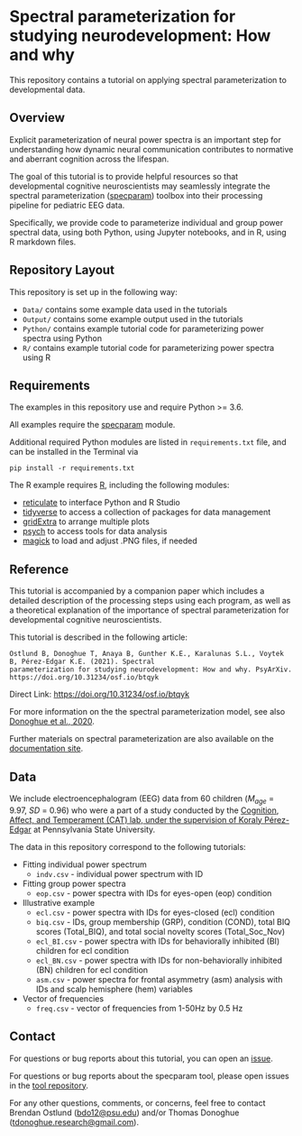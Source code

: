 # Spectral parameterization for studying neurodevelopment: How and why

This repository contains a tutorial on applying spectral parameterization to developmental data.

## Overview

Explicit parameterization of neural power spectra is an important step for understanding how
dynamic neural communication contributes to normative and aberrant cognition across the lifespan.

The goal of this tutorial is to provide helpful resources so that developmental cognitive
neuroscientists may seamlessly integrate the spectral parameterization
([specparam](https://github.com/fooof-tools/fooof))
toolbox into their processing pipeline for pediatric EEG data.

Specifically, we provide code to parameterize individual and group power spectral data,
using both Python, using Jupyter notebooks, and in R, using R markdown files.

## Repository Layout

This repository is set up in the following way:

- `Data/` contains some example data used in the tutorials
- `Output/` contains some example output used in the tutorials
- `Python/` contains example tutorial code for parameterizing power spectra using Python
- `R/` contains example tutorial code for parameterizing power spectra using R

## Requirements

The examples in this repository use and require Python >= 3.6.

All examples require the [specparam](https://github.com/fooof-tools/fooof) module.

Additional required Python modules are listed in `requirements.txt` file, and can be installed in the Terminal via 
```
pip install -r requirements.txt
```

The R example requires [R](https://www.r-project.org/), including the following modules:

- [reticulate](https://rstudio.github.io/reticulate/) to interface Python and R Studio
- [tidyverse](https://www.tidyverse.org/) to access a collection of packages for data management
- [gridExtra](https://github.com/baptiste/gridextra/wiki) to arrange multiple plots
- [psych](https://personality-project.org/r/psych-manual.pdf) to access tools for data analysis
- [magick](https://docs.ropensci.org/magick/articles/intro.html) to load and adjust .PNG files, if needed

## Reference

This tutorial is accompanied by a companion paper which includes a detailed description of the processing steps using each program, as well as a theoretical explanation of the importance of spectral parameterization for developmental cognitive neuroscientists.

This tutorial is described in the following article:

    Ostlund B, Donoghue T, Anaya B, Gunther K.E., Karalunas S.L., Voytek B, Pérez-Edgar K.E. (2021). Spectral
    parameterization for studying neurodevelopment: How and why. PsyArXiv. https://doi.org/10.31234/osf.io/btqyk

Direct Link: https://doi.org/10.31234/osf.io/btqyk

For more information on the the spectral parameterization model, see also
[Donoghue et al., 2020](https://www.nature.com/articles/s41593-020-00744-x).

Further materials on spectral parameterization are also available on the
[documentation site](https://fooof-tools.github.io/).

## Data
We include electroencephalogram (EEG) data from 60 children (*M<sub>age</sub>* = 9.97, *SD* = 0.96) who were a part of a study conducted by the [Cognition, Affect, and Temperament (CAT) lab, under the supervision of Koraly Pérez-Edgar](http://www.catlabpsu.com/) at Pennsylvania State University.

The data in this repository correspond to the following tutorials:

- Fitting individual power spectrum
  + `indv.csv` - individual power spectrum with ID
- Fitting group power spectra
  + `eop.csv` - power spectra with IDs for eyes-open (eop) condition
- Illustrative example 
  + `ecl.csv` - power spectra with IDs for eyes-closed (ecl) condition
  + `biq.csv` - IDs, group membership (GRP), condition (COND), total BIQ scores (Total_BIQ), and total social novelty scores (Total_Soc_Nov)
  + `ecl_BI.csv` - power spectra with IDs for behaviorally inhibited (BI) children for ecl condition
  + `ecl_BN.csv` - power spectra with IDs for non-behaviorally inhibited (BN) children for ecl condition
  + `asm.csv` - power spectra for frontal asymmetry (asm) analysis with IDs and scalp hemisphere (hem) variables
- Vector of frequencies
  + `freq.csv` - vector of frequencies from 1-50Hz by 0.5 Hz 

## Contact

For questions or bug reports about this tutorial, you can open an
[issue](https://github.com/fooof-tools/DevDemo/issues).

For questions or bug reports about the specparam tool, please open issues in the
[tool repository](https://github.com/fooof-tools/fooof).

For any other questions, comments, or concerns, feel free to contact Brendan Ostlund (bdo12@psu.edu) and/or Thomas Donoghue (tdonoghue.research@gmail.com).
